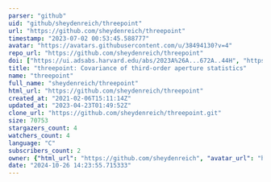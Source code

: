 ```yaml
---
parser: "github"
uid: "github/sheydenreich/threepoint"
url: "https://github.com/sheydenreich/threepoint"
timestamp: "2023-07-02 00:53:45.588777"
avatar: "https://avatars.githubusercontent.com/u/38494130?v=4"
repo_url: "https://github.com/sheydenreich/threepoint"
doi: ["https://ui.adsabs.harvard.edu/abs/2023A%26A...672A..44H", "https://ui.adsabs.harvard.edu/abs/2023ascl.soft06054H/abstract"]
title: "threepoint: Covariance of third-order aperture statistics"
name: "threepoint"
full_name: "sheydenreich/threepoint"
html_url: "https://github.com/sheydenreich/threepoint"
created_at: "2021-02-06T15:11:14Z"
updated_at: "2023-04-23T01:49:52Z"
clone_url: "https://github.com/sheydenreich/threepoint.git"
size: 70753
stargazers_count: 4
watchers_count: 4
language: "C"
subscribers_count: 2
owner: {"html_url": "https://github.com/sheydenreich", "avatar_url": "https://avatars.githubusercontent.com/u/38494130?v=4", "login": "sheydenreich", "type": "User"}
date: "2024-10-26 14:23:55.715333"
---
```

